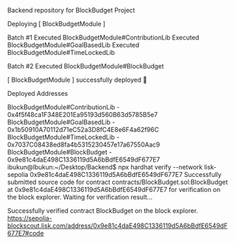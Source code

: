 Backend repository for BlockBudget Project

Deploying [ BlockBudgetModule ]

Batch #1
  Executed BlockBudgetModule#ContributionLib
  Executed BlockBudgetModule#GoalBasedLib
  Executed BlockBudgetModule#TimeLockedLib

Batch #2
  Executed BlockBudgetModule#BlockBudget

[ BlockBudgetModule ] successfully deployed 🚀

Deployed Addresses

BlockBudgetModule#ContributionLib - 0x4f5f48ca1F348E201Ea95193d560B63d5785B5e7
BlockBudgetModule#GoalBasedLib - 0x1b50910A70112d71eC52a3D8fC4E8e6F4a62f96C
BlockBudgetModule#TimeLockedLib - 0x7037C08438ed8fa4b5315230457e17a67550Aac9
BlockBudgetModule#BlockBudget - 0x9e81c4daE498C1336119d5A6bBdfE6549dF677E7
ibukun@Ibukun:~/Desktop/Backend$ npx hardhat verify --network lisk-sepolia 0x9e81c4daE498C1336119d5A6bBdfE6549dF677E7
Successfully submitted source code for contract
contracts/BlockBudget.sol:BlockBudget at 0x9e81c4daE498C1336119d5A6bBdfE6549dF677E7
for verification on the block explorer. Waiting for verification result...

Successfully verified contract BlockBudget on the block explorer.
https://sepolia-blockscout.lisk.com/address/0x9e81c4daE498C1336119d5A6bBdfE6549dF677E7#code